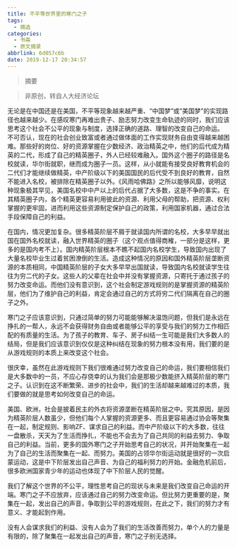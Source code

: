 ```yaml
---
title: 不平等世界里的寒门之子
tags:
  - 摘选
categories:
  - 书斋
  - 原文摘录
abbrlink: 6d057c6b
date: 2019-12-17 20:34:57
---
```

>摘要
<!--more-->
> 非原创，转自人大经济论坛

无论是在中国还是在美国，不平等现象越来越严重、“中国梦”或“美国梦”的实现路径也越来越少。在感叹寒门再难出贵子、励志努力改变生命轨迹的同时，我们应该思考这个社会不公平的现象与制度，选择正确的道路、理智的改变自己的命运。 不可否认，现在的社会创业致富或者通过做体面的工作实现财务自由变得越来越困难。那些好的岗位、好的资源掌握在少数经济、政治精英之中，他们的后代成为精英的二代，形成了自己的精英圈子，外人已经较难融入。国外这个圈子的路径是名校就读，华尔街就职，继而成为圈子一员。这样，从小就能有接受良好教育机会的二代们才能继续做精英，中产阶级以下的美国国民的后代受不到良好的教育，自然不能进入名校，被排除在精英圈子以外。《风雨哈佛路》之所以能够风靡，说明这种现象极其罕见，美国名校中中产以上的后代占据了大多数，这是不争的事实。在其精英圈子内，各个精英更容易利用彼此的资源、利用父母的帮助，把资源、权利掌握的更牢固，进而利用这些资源制定保护自己的政策，利用国家机器，通过合法手段保障自己的利益。

在国内，情况更加复杂。很多精英阶层不屑于就读国内所谓的名校，大多早早就出国在国外名校就读，融入世界精英的圈子（这个观点值得商榷，一部分是这样，更多的是国内考不上）。国内精英阶层根本不瞧不起国内名校学生，导致国内出现了大量名校毕业生过着贫困潦倒的生活。造成这种情况的原因和国外精英阶层垄断资源的本质相同，中国精英阶层的子女大多早早出国就读，导致国内名校就读学生往往为穷二代的子女。这些人的父辈在社会中并没有掌握资源，只寄托于通过孩子的努力改变命运。而他们没有意识到，这个社会制定游戏规则的是掌握资源的精英阶层，他们为了维护自己的利益，肯定会通过自己的方式将穷二代们隔离在自己的圈子之外。

寒门之子应该意识到，只通过简单的努力可能能够解决温饱问题，但我们是永远在挣扎的一帮人，永远不会获得财务自由或者能够公平的享受与我们的努力工作相匹配的有质量的生活。为了孩子的教育、车子、房子纠结一生可能是我们大多数人的结局，但是我们应该意识到仅仅是这种纠结在现象的努力根本没有用，我们要的是从游戏规则的本质上来改变这个社会。

很庆幸，虽然在此游戏规则下我们很难通过努力改变自己的命运，我们要相信我们是大多数中的一员，不应心存侥幸的认为我们会是那极少数能挤入精英阶层的寒门之子。认识到在这不断繁荣、进步的社会中，我们的生活却越来越难过的本质，我们要做的就是思考如何改变自己的命运。

美国、欧洲，社会是披着民主的外衣将资源垄断在精英阶层之中。究其原因，是因为精英阶层人数虽少，但他们每个人掌握的资源更多、而且更容易通过协会等聚集在一起，制定规则、影响ZF、谋求自己的利益。而中产阶级以下的大多数，往往一盘散杀，天天为了生活而挣扎，不能也不会去为了自己共同的利益去努力、争取自己的利益。当前，更多的国外寒门之子开始思考自己的状况，并开始聚集在一起为了自己的生活而聚集在一起、而努力。美国的占领华尔街运动就是很好的一次启蒙运动，这是中下阶层发出自己声音、为自己的福利努力的开始。金融危机前后，很多欧洲国家青少年的运动也体现了中下阶层人民的觉醒。

我们了解这个世界的不公平，理性思考自己的现状与未来是我们改变自己命运的开端。寒门之子不应放弃，应该通过自己的努力改变命运。但比努力更重要的是，聚集在一起，发出自己的声音，争取到公平的游戏规则，在此之下，我们的努力才有意义、才能起到作用。

没有人会谋求我们的利益、没有人会为了我们的生活改善而努力，单个人的力量是有限的，除了聚集在一起发出自己的声音，寒门之子别无选择。
